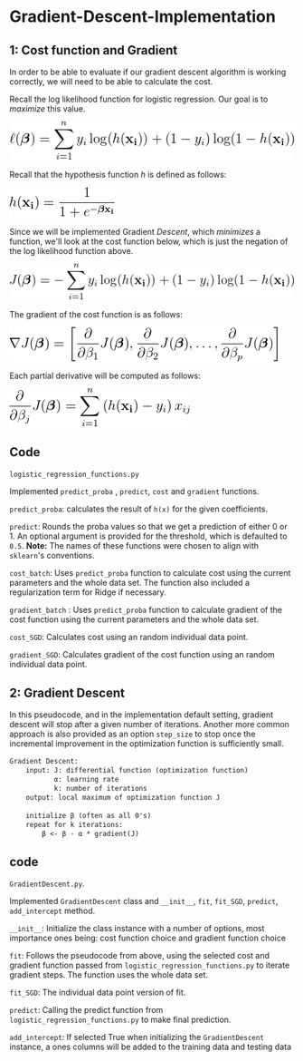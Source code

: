 # Gradient-Descent-Implementation

## 1: Cost function and Gradient

In order to be able to evaluate if our gradient descent algorithm is working
correctly, we will need to be able to calculate the cost.

Recall the log likelihood function for logistic regression. Our goal is to *maximize* this value.

![Cost Function](images/likelihood.png)
<!--
\ell(\boldsymbol\beta) = \sum_{i=1}^{n} y_i \log ( h(\mathbf{x_i}) ) + (1-y_i) \log (1 - h(\mathbf{x_i}))
-->

Recall that the hypothesis function *h* is defined as follows:

![hypothesis](images/hypothesis.png)
<!--
h(\mathbf{x_i}) = \frac{1}{1+e^{-\boldsymbol\beta\mathbf{x_i}}}
-->

Since we will be implemented Gradient *Descent*, which *minimizes* a function, we'll look at the cost function below, which is just the negation of the log likelihood function above.

![cost function](images/cost.png)
<!--
J(\boldsymbol\beta) = - \sum_{i=1}^{n} y_i \log ( h(\mathbf{x_i}) ) + (1-y_i) \log (1 - h(\mathbf{x_i}))
-->

The gradient of the cost function is as follows:

![gradient](images/gradient.png)
<!--
\nabla J(\boldsymbol\beta) =
\left[
\frac\partial{\partial\beta_1}J(\boldsymbol\beta),
\frac\partial{\partial\beta_2}J(\boldsymbol\beta),
\ldots,
\frac\partial{\partial\beta_p}J(\boldsymbol\beta)
\right]
-->

Each partial derivative will be computed as follows:

![partial](images/partial.png)
<!--
\frac\partial{\partial\beta_j}J(\boldsymbol\beta) =
\sum_{i=1}^n \left( h(\mathbf{x_i}) - y_i \right ) x_{ij}
-->

## Code
`logistic_regression_functions.py`

Implemented  `predict_proba` , `predict`, `cost` and `gradient` functions.

`predict_proba`: calculates the result of `h(x)` for the given coefficients.

`predict`: Rounds the proba values so that we get a prediction of either 0 or 1. An optional argument is provided for the threshold, which is defaulted to `0.5`.  **Note:** The names of these functions were chosen to align with `sklearn`'s conventions.

`cost_batch`: Uses `predict_proba` function to calculate cost using the current parameters and the whole
data set. The function also included a regularization term for Ridge if necessary.

`gradient_batch` : Uses `predict_proba` function to calculate gradient of the cost function using the current parameters and the whole data set.

`cost_SGD`: Calculates cost using an random individual data point.

`gradient_SGD`: Calculates gradient of the cost function using an random individual data point.

## 2: Gradient Descent

In this pseudocode, and in the implementation default setting, gradient descent will stop after a given number of iterations. Another more common approach is also provided as an option `step_size` to stop once the incremental improvement in the optimization function is sufficiently small.

    Gradient Descent:
        input: J: differential function (optimization function)
               α: learning rate
               k: number of iterations
        output: local maximum of optimization function J

        initialize β (often as all 0's)
        repeat for k iterations:
            β <- β - α * gradient(J)

## code
`GradientDescent.py`.

Implemented `GradientDescent` class and `__init__`, `fit`, `fit_SGD`, `predict`, `add_intercept` method.

`__init__`: Initialize the class instance with a number of options, most importance ones being: cost function choice and gradient function choice

`fit`: Follows the pseudocode from above, using the selected cost and gradient function passed from `logistic_regression_functions.py` to iterate gradient steps. The function uses the whole data set.

`fit_SGD`: The individual data point version of fit.

`predict`: Calling the predict function from `logistic_regression_functions.py` to make final prediction.

`add_intercept`: If selected True when initializing the `GradientDescent` instance, a ones columns will be added to the training data and testing data

